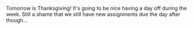 Tomorrow is Thanksgiving! It's going to be nice having a day off during the week. Still a shame that we still have new assignments due the day after though... 
